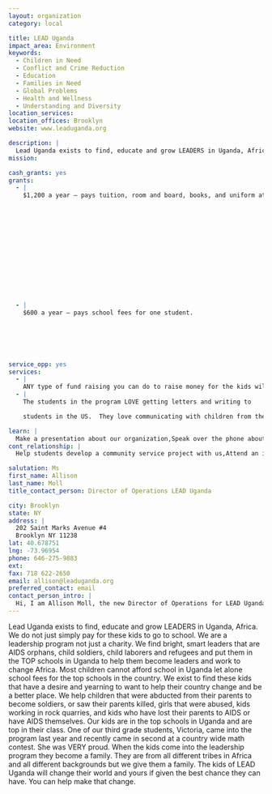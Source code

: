 ```yaml
---
layout: organization
category: local

title: LEAD Uganda
impact_area: Environment
keywords: 
  - Children in Need
  - Conflict and Crime Reduction
  - Education
  - Families in Need
  - Global Problems
  - Health and Wellness
  - Understanding and Diversity
location_services: 
location_offices: Brooklyn
website: www.leaduganda.org

description: |
  Lead Uganda exists to find, educate and grow LEADERS in Uganda, Africa.  We do not just simply pay for these kids to go to school.  We are a leadership program not just a charity.  We find bright, smart leaders that are AIDS orphans, child soldiers, child laborers and refugees and put them in the TOP schools in Uganda to help them become leaders and work to change Africa. Most children cannot afford school in Uganda let alone school fees for the top schools in the country.  We exist to find these kids that have a desire and yearning to want to help their country change and be a better place.  We help children that were abducted from their parents to become soldiers, or saw their parents killed, girls that were abused, kids working in rock quarries, and kids who have lost their parents to AIDS or have AIDS themselves.  Our kids are in the top schools in Uganda and are top in their class.  One of our third grade students, Victoria, came into the program last year and recently came in second at a country wide math contest.  She was VERY proud.  When the kids come into the leadership program they become a family.  They are from all different tribes in Africa and all different backgrounds but we give them a family.  The kids of LEAD Uganda will change their world and yours if given the best chance they can have.  You can help make that change.
mission: 

cash_grants: yes
grants: 
  - |
    $1,200 a year — pays tuition, room and board, books, and uniform at one of the best schools in Uganda.

    

    

    

    

    

    

    
  - |
    $600 a year — pays school fees for one student.

    

    

    
service_opp: yes
services: 
  - |
    ANY type of fund raising you can do to raise money for the kids will help.  Performances, car washes, any kind of drive, helps the kids go to these top schools.  It takes only $1800 a year to pay for everything, including MEDICAL, for these kids in Uganda.  We would be more than happy to help with any fund raising you want to do.  There will also be 3 students coming to NY in the early spring and they could come to your school and talk to your school and help fund raise.
  - |
    The students in the program LOVE getting letters and writing to

    students in the US.  They love communicating with children from the US.  They regularly write to their monthly supporters.

learn: |
  Make a presentation about our organization,Speak over the phone about our work
cont_relationship: |
  Help students develop a community service project with us,Attend an in-school Check Award Assembly if we receive a grant,Help students tell local newspapers and media about their grant and/or project with us,Collect pennies during the Penny Harvest next fall

salutation: Ms
first_name: Allison
last_name: Moll
title_contact_person: Director of Operations LEAD Uganda

city: Brooklyn
state: NY
address: |
  202 Saint Marks Avenue #4  
  Brooklyn NY 11238
lat: 40.678751
lng: -73.96954
phone: 646-275-9883
ext: 
fax: 718 622-2650
email: allison@leaduganda.org
preferred_contact: email
contact_person_intro: |
  Hi, I am Allison Moll, the new Director of Operations for LEAD Uganda.  I have been volunteering through my church for LEAD Uganda for over a year and just came on staff a couple of months ago because I believe in this cause SO greatly.  I have 3 young children who have helped raise money in their school's Penny Harvest, so I love the program and know what the excitement and hard work of children can do.  My husband got to go to Uganda last summer and meet the kids, so now I am even more determined and excited to work for this cause.  When I met some of the kids I was so moved.  You will be touched too by their stories, their determination and their inspiration.
---
```

Lead Uganda exists to find, educate and grow LEADERS in Uganda, Africa.  We do not just simply pay for these kids to go to school.  We are a leadership program not just a charity.  We find bright, smart leaders that are AIDS orphans, child soldiers, child laborers and refugees and put them in the TOP schools in Uganda to help them become leaders and work to change Africa. Most children cannot afford school in Uganda let alone school fees for the top schools in the country.  We exist to find these kids that have a desire and yearning to want to help their country change and be a better place.  We help children that were abducted from their parents to become soldiers, or saw their parents killed, girls that were abused, kids working in rock quarries, and kids who have lost their parents to AIDS or have AIDS themselves.  Our kids are in the top schools in Uganda and are top in their class.  One of our third grade students, Victoria, came into the program last year and recently came in second at a country wide math contest.  She was VERY proud.  When the kids come into the leadership program they become a family.  They are from all different tribes in Africa and all different backgrounds but we give them a family.  The kids of LEAD Uganda will change their world and yours if given the best chance they can have.  You can help make that change.